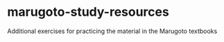 # marugoto-study-resources
Additional exercises for practicing the material in the Marugoto textbooks
